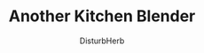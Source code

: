 ---
media: "images/rounds/round_4_1/another_kitchen_blender.png"
media_type: image
title: Another Kitchen Blender
author: DisturbHerb
desc: Red Jamiroquai laments Nanotrasen's clerical error.
---